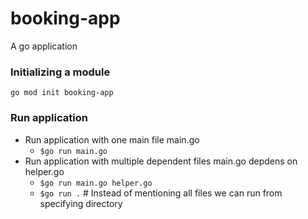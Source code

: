 # booking-app
A go application

### Initializing a module
`go mod init booking-app`

### Run application
- Run application with one main file main.go
    - `$go run main.go`
- Run application with multiple dependent files main.go depdens on helper.go
    - `$go run main.go helper.go`
    - `$go run .` # Instead of mentioning all files we can run from specifying directory
